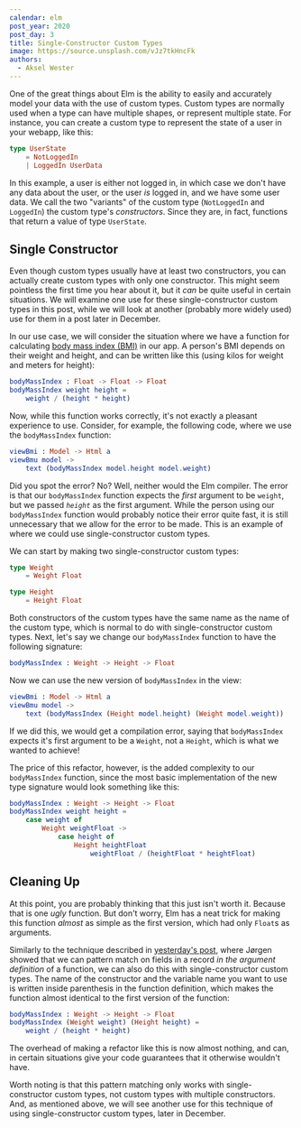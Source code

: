 ```yaml
---
calendar: elm
post_year: 2020
post_day: 3
title: Single-Constructor Custom Types
image: https://source.unsplash.com/vJz7tkHncFk
authors:
  - Aksel Wester
---
```

One of the great things about Elm is the ability to easily and accurately model your data with the use of custom types. Custom types are normally used when a type can have multiple shapes, or represent multiple state. For instance, you can create a custom type to represent the state of a user in your webapp, like this:

```elm
type UserState
    = NotLoggedIn
    | LoggedIn UserData
```

In this example, a user is either not logged in, in which case we don't have any data about the user, or the user _is_ logged in, and we have some user data. We call the two "variants" of the custom type (`NotLoggedIn` and `LoggedIn`) the custom type's _constructors_. Since they are, in fact, functions that return a value of type `UserState`.

## Single Constructor

Even though custom types usually have at least two constructors, you can actually create custom types with only one constructor. This might seem pointless the first time you hear about it, but it _can_ be quite useful in certain situations. We will examine one use for these single-constructor custom types in this post, while we will look at another (probably more widely used) use for them in a post later in December.

In our use case, we will consider the situation where we have a function for calculating [body mass index (BMI)](https://en.wikipedia.org/wiki/Body_mass_index) in our app. A person's BMI depends on their weight and height, and can be written like this (using kilos for weight and meters for height):

```elm
bodyMassIndex : Float -> Float -> Float
bodyMassIndex weight height =
    weight / (height * height)    
```

Now, while this function works correctly, it's not exactly a pleasant experience to use. Consider, for example, the following code, where we use the `bodyMassIndex` function:

```elm
viewBmi : Model -> Html a
viewBmu model ->
    text (bodyMassIndex model.height model.weight)
```

Did you spot the error? No? Well, neither would the Elm compiler. The error is that our `bodyMassIndex` function expects the _first_ argument to be `weight`, but we passed _`height`_  as the first argument. While the person using our `bodyMassIndex` function would probably notice their error quite fast, it is still unnecessary that we allow for the error to be made. This is an example of where we could use single-constructor custom types.

We can start by making two single-constructor custom types:

```elm
type Weight
    = Weight Float

type Height
    = Height Float
```

Both constructors of the custom types have the same name as the name of the custom type, which is normal to do with single-constructor custom types.
Next, let's say we change our `bodyMassIndex` function to have the following signature:

```elm
bodyMassIndex : Weight -> Height -> Float
```

Now we can use the new version of `bodyMassIndex` in the view:

```elm
viewBmi : Model -> Html a
viewBmu model ->
    text (bodyMassIndex (Height model.height) (Weight model.weight))
```

If we did this, we would get a compilation error, saying that `bodyMassIndex` expects it's first argument to be a `Weight`, not a `Height`, which is what we wanted to achieve!

The price of this refactor, however, is the added complexity to our `bodyMassIndex` function, since the most basic implementation of the new type signature would look something like this:

```elm
bodyMassIndex : Weight -> Height -> Float
bodyMassIndex weight height =
    case weight of
        Weight weightFloat ->
            case height of
                Height heightFloat
                    weightFloat / (heightFloat * heightFloat)
```

## Cleaning Up

At this point, you are probably thinking that this just isn't worth it. Because that is one _ugly_ function. But don't worry, Elm has a neat trick for making this function _almost_ as simple as the first version, which had only `Float`s as arguments.

Similarly to the technique described in [yesterday's post](https://elm.christmas/2020/1), where Jørgen showed that we can pattern match on fields in a record _in the argument definition_ of a function, we can also do this with single-constructor custom types. The name of the constructor and the variable name you want to use is written inside parenthesis in the function definition, which makes the function almost identical to the first version of the function:

```elm
bodyMassIndex : Weight -> Height -> Float
bodyMassIndex (Weight weight) (Height height) =
    weight / (height * height)
```

The overhead of making a refactor like this is now almost nothing, and can, in certain situations give your code guarantees that it otherwise wouldn't have.

Worth noting is that this pattern matching only works with single-constructor custom types, not custom types with multiple constructors. And, as mentioned above, we will see another use for this technique of using single-constructor custom types, later in December.
